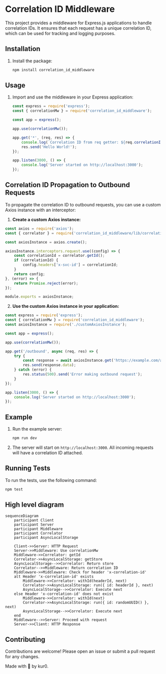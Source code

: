 # Correlation ID Middleware
This project provides a middleware for Express.js applications to handle correlation IDs. It ensures that each request has a unique correlation ID, which can be used for tracking and logging purposes.

## Installation
1. Install the package:
    ```sh
    npm install correlation_id_middleware
    ```

## Usage
1. Import and use the middleware in your Express application:

    ```javascript
    const express = require('express');
    const { correlationMw } = require('correlation_id_middleware');

    const app = express();

    app.use(correlationMw());

    app.get('*', (req, res) => {
        console.log(`Correlation ID from req getter: ${req.correlationId()}`);
        res.send('Hello World!');
    });

    app.listen(3000, () => {
        console.log('Server started on http://localhost:3000');
    });
    ```

## Correlation ID Propagation to Outbound Requests
To propagate the correlation ID to outbound requests, you can use a custom Axios instance with an interceptor:

1. **Create a custom Axios instance:**
```javascript
const axios = require('axios');
const { correlator } = require('correlation_id_middleware/lib/correlationIdHelper');

const axiosInstance = axios.create();

axiosInstance.interceptors.request.use((config) => {
    const correlationId = correlator.getId();
    if (correlationId) {
        config.headers['x-svc-id'] = correlationId;
    }
    return config;
}, (error) => {
    return Promise.reject(error);
});

module.exports = axiosInstance;
```
2. **Use the custom Axios instance in your application:**
```javascript
const express = require('express');
const { correlationMw } = require('correlation_id_middleware');
const axiosInstance = require('./customAxiosInstance');

const app = express();

app.use(correlationMw());

app.get('/outbound', async (req, res) => {
    try {
        const response = await axiosInstance.get('https://example.com/api');
        res.send(response.data);
    } catch (error) {
        res.status(500).send('Error making outbound request');
    }
});

app.listen(3000, () => {
    console.log('Server started on http://localhost:3000');
});
```

## Example
1. Run the example server:

    ```sh
    npm run dev
    ```

2. The server will start on `http://localhost:3000`. All incoming requests will have a correlation ID attached.

## Running Tests
To run the tests, use the following command:

```sh
npm test
```

## High level diagram
```mermaid
sequenceDiagram
    participant Client
    participant Server
    participant Middleware
    participant Correlator
    participant AsyncLocalStorage

    Client->>Server: HTTP Request
    Server->>Middleware: Use correlationMw
    Middleware->>Correlator: getId
    Correlator->>AsyncLocalStorage: getStore
    AsyncLocalStorage-->>Correlator: Return store
    Correlator-->>Middleware: Return correlation ID
    Middleware->>Middleware: Check for header 'x-correlation-id'
    alt Header 'x-correlation-id' exists
        Middleware->>Correlator: withId(headerId, next)
        Correlator->>AsyncLocalStorage: run({ id: headerId }, next)
        AsyncLocalStorage-->>Correlator: Execute next
    else Header 'x-correlation-id' does not exist
        Middleware->>Correlator: withId(next)
        Correlator->>AsyncLocalStorage: run({ id: randomUUID() }, next)
        AsyncLocalStorage-->>Correlator: Execute next
    end
    Middleware-->>Server: Proceed with request
    Server->>Client: HTTP Response
```

## Contributing
Contributions are welcome! Please open an issue or submit a pull request for any changes.


Made with 🖤 by kur0.